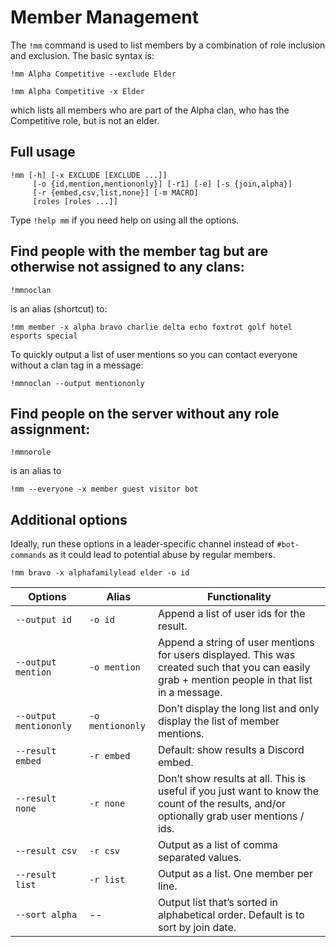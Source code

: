# Member Management

The `!mm` command is used to list members by a combination of role inclusion and exclusion. The basic syntax is:

`!mm Alpha Competitive --exclude Elder`

`!mm Alpha Competitive -x Elder`

which lists all members who are part of the Alpha clan, who has the Competitive role, but is not an elder.

## Full usage

```
!mm [-h] [-x EXCLUDE [EXCLUDE ...]]
     [-o {id,mention,mentiononly}] [-r1] [-e] [-s {join,alpha}]
     [-r {embed,csv,list,none}] [-m MACRO]
     [roles [roles ...]]
```

Type `!help mm` if you need help on using all the options.

## Find people with the member tag but are otherwise not assigned to any clans:

`!mmnoclan`

is an alias (shortcut) to:

`!mm member -x alpha bravo charlie delta echo foxtrot golf hotel esports special`

To quickly output a list of user mentions so you can contact everyone without a clan tag in a message:

`!mmnoclan --output mentiononly`

## Find people on the server without any role assignment:

`!mmnorole`

is an alias to

`!mm --everyone -x member guest visitor bot`

## Additional options

Ideally, run these options in a leader-specific channel instead of `#bot-commands` as it could lead to potential abuse by regular members.

```
!mm bravo -x alphafamilylead elder -o id
```

Options | Alias | Functionality
--- | --- | ---
`--output id` | `-o id` | Append a list of user ids for the result.
`--output mention` | `-o mention` | Append a string of user mentions for users displayed. This was created such that you can easily grab + mention people in that list in a message.
`--output mentiononly` | `-o mentiononly` |  Don’t display the long list and only display the list of member mentions.
`--result embed` | `-r embed` | Default: show results a Discord embed.
`--result none` | `-r none` |  Don’t show results at all. This is useful if you just want to know the count of the results, and/or optionally grab user mentions / ids.
`--result csv` | `-r csv` | Output as a list of comma separated values.
`--result list` | `-r list` | Output as a list. One member per line.
`--sort alpha` | -- | Output list that’s sorted in alphabetical order. Default is to sort by join date.
